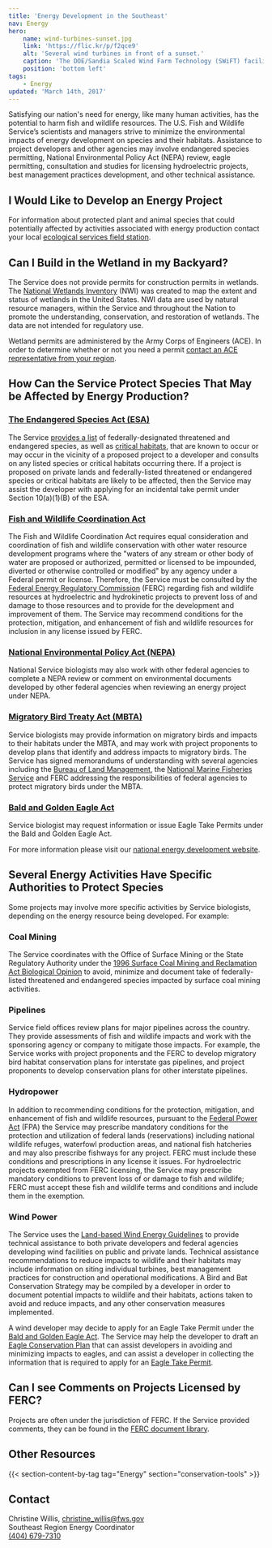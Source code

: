 ```yaml
---
title: 'Energy Development in the Southeast'
nav: Energy
hero:
    name: wind-turbines-sunset.jpg
    link: 'https://flic.kr/p/f2qce9'
    alt: 'Several wind turbines in front of a sunset.'
    caption: 'The DOE/Sandia Scaled Wind Farm Technology (SWiFT) facility at the Reese Technology Center in Lubbock, Texas. Photo by Sandia Labs, <a href="https://creativecommons.org/licenses/by-nc-nd/2.0/legalcode" target="_blank">CC BY-NC-ND 2.0</a>.'
    position: 'bottom left'
tags:
    - Energy
updated: 'March 14th, 2017'
---
```


Satisfying our nation's need for energy, like many human activities, has the potential to harm fish and wildlife resources. The U.S. Fish and Wildlife Service’s scientists and managers strive to minimize the environmental impacts of energy development on species and their habitats. Assistance to project developers and other agencies may involve endangered species permitting, National Environmental Policy Act (NEPA) review, eagle permitting, consultation and studies for licensing hydroelectric projects, best management practices development, and other technical assistance.

## I Would Like to Develop an Energy Project

For information about protected plant and animal species that could potentially affected by activities associated with energy production contact your local [ecological services field station](https://usfws.github.io/southeast-mega-map/?layers=ecological+services).

## Can I Build in the Wetland in my Backyard?

The Service does not provide permits for construction permits in wetlands.  The [National Wetlands Inventory](https://www.fws.gov/wetlands/) (NWI) was created to map the extent and status of wetlands in the United States.  NWI data are used by natural resource managers, within the Service and throughout the Nation to promote the understanding, conservation, and restoration of wetlands.  The data are not intended for regulatory use.

Wetland permits are administered by the Army Corps of Engineers (ACE).  In order to determine whether or not you need a permit [contact an ACE representative from your region](http://www.usace.army.mil/Locations/).

## How Can the Service Protect Species That May be Affected by Energy Production?

### [The Endangered Species Act (ESA)](/endangered-species-act)

The Service [provides a list](https://ecos.fws.gov/ecp0/reports/species-listed-by-state-totals-report) of federally-designated threatened and endangered species, as well as [critical habitats](/endangered-species-act/critical-habitat), that are known to occur or may occur in the vicinity of a proposed project to a developer and consults on any listed species or critical habitats occurring there. If a project is proposed on private lands and federally-listed threatened or endangered species or critical habitats are likely to be affected, then the Service may assist the developer with applying for an incidental take permit under Section 10(a)(1)(B) of the ESA.

### [Fish and Wildlife Coordination Act](https://www.fws.gov/laws/lawsdigest/fwcoord.html)

The Fish and Wildlife Coordination Act requires equal consideration and coordination of fish and wildlife conservation with other water resource development programs where the "waters of any stream or other body of water are proposed or authorized, permitted or licensed to be impounded, diverted or otherwise controlled or modified" by any agency under a Federal permit or license. Therefore, the Service must be consulted by the [Federal Energy Regulatory Commission](https://www.ferc.gov/) (FERC) regarding fish and wildlife resources at hydroelectric and hydrokinetic projects to prevent loss of and damage to those resources and to provide for the development and improvement of them. The Service may recommend conditions for the protection, mitigation, and enhancement of fish and wildlife resources for inclusion in any license issued by FERC.

### [National Environmental Policy Act (NEPA)](https://www.fws.gov/ecological-services/habitat-conservation/NEPA.html)

National Service biologists may also work with other federal agencies to complete a NEPA review or comment on environmental documents developed by other federal agencies when reviewing an energy project under NEPA.

### [Migratory Bird Treaty Act (MBTA)](https://www.fws.gov/laws/lawsdigest/migtrea.html)

Service biologists may provide information on migratory birds and impacts to their habitats under the MBTA, and may work with project proponents to develop plans that identify and address impacts to migratory birds. The Service has signed memorandums of understanding with several agencies including the [Bureau of Land Management](http://www.blm.gov/wo/st/en.html), the [National Marine Fisheries Service](http://www.nmfs.noaa.gov/) and FERC addressing the responsibilities of federal agencies to protect migratory birds under the MBTA.

### [Bald and Golden Eagle Act](https://www.fws.gov/migratorybirds/mbpermits/regulations/BGEPA.PDF)

Service biologist may request information or issue Eagle Take Permits under the Bald and Golden Eagle Act.

For more information please visit our [national energy development website](https://www.fws.gov/ecological-services/energy-development/laws-policies.html).

## Several Energy Activities Have Specific Authorities to Protect Species

Some projects may involve more specific activities by Service biologists, depending on the energy resource being developed. For example:

### Coal Mining

The Service coordinates with the Office of Surface Mining or the State Regulatory Authority under the [1996 Surface Coal Mining and Reclamation Act Biological Opinion](https://www.fws.gov/ecological-services/es-library/pdfs/96_US_OSM.pdf) to avoid, minimize and document take of federally-listed threatened and endangered species impacted by surface coal mining activities.

### Pipelines

Service field offices review plans for major pipelines across the country. They provide assessments of fish and wildlife impacts and work with the sponsoring agency or company to mitigate those impacts. For example, the Service works with project proponents and the FERC to develop migratory bird habitat conservation plans for interstate gas pipelines, and project proponents to develop conservation plans for other interstate pipelines.

### Hydropower

In addition to recommending conditions for the protection, mitigation, and enhancement of fish and wildlife resources, pursuant to the [Federal Power Act](https://www.fws.gov/laws/lawsdigest/FEDPOWR.HTML) (FPA) the Service may prescribe mandatory conditions for the protection and utilization of federal lands (reservations) including national wildlife refuges, waterfowl production areas, and national fish hatcheries and may also prescribe fishways for any project. FERC must include these conditions and prescriptions in any license it issues. For hydroelectric projects exempted from FERC licensing, the Service may prescribe mandatory conditions to prevent loss of or damage to fish and wildlife; FERC must accept these fish and wildlife terms and conditions and include them in the exemption.

### Wind Power

The Service uses the [Land-based Wind Energy Guidelines](https://www.fws.gov/ecological-services/es-library/pdfs/WEG_final.pdf) to provide technical assistance to both private developers and federal agencies developing wind facilities on public and private lands. Technical assistance recommendations to reduce impacts to wildlife and their habitats may include information on siting individual turbines, best management practices for construction and operational modifications. A Bird and Bat Conservation Strategy may be compiled by a developer in order to document potential impacts to wildlife and their habitats, actions taken to avoid and reduce impacts, and any other conservation measures implemented.

A wind developer may decide to apply for an Eagle Take Permit under the [Bald and Golden Eagle Act](https://www.fws.gov/migratorybirds/mbpermits/regulations/BGEPA.PDF). The Service may help the developer to draft an [Eagle Conservation Plan](https://www.fws.gov/migratorybirds/pdf/management/eagleconservationplanguidance.pdf) that can assist developers in avoiding and minimizing impacts to eagles, and can assist a developer in collecting the information that is required to apply for an [Eagle Take Permit](https://www.fws.gov/migratorybirds/mbpermits.html).

## Can I see Comments on Projects Licensed by FERC?

Projects are often under the jurisdiction of FERC. If the Service provided comments, they can be found in the [FERC document library](https://www.ferc.gov/docs-filing/elibrary.asp).

## Other Resources

{{< section-content-by-tag tag="Energy" section="conservation-tools" >}}

## Contact

Christine Willis, [christine_willis@fws.gov](mailto:christine_willis@fws.gov)  
Southeast Region Energy Coordinator  
[(404) 679-7310](tel:1-404-679-7310)  
